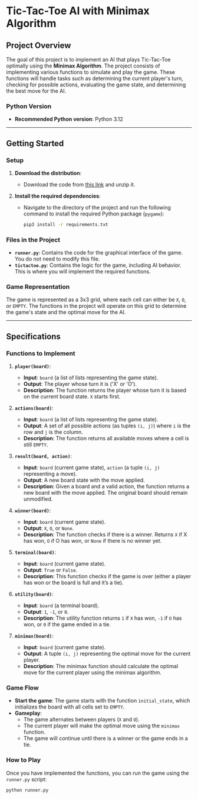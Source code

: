 # Tic-Tac-Toe AI with Minimax Algorithm

## Project Overview

The goal of this project is to implement an AI that plays Tic-Tac-Toe optimally using the **Minimax Algorithm**. The project consists of implementing various functions to simulate and play the game. These functions will handle tasks such as determining the current player's turn, checking for possible actions, evaluating the game state, and determining the best move for the AI.

### Python Version
- **Recommended Python version**: Python 3.12

---

## Getting Started

### Setup

1. **Download the distribution**:
   - Download the code from [this link](https://cdn.cs50.net/ai/2023/x/projects/0/tictactoe.zip) and unzip it.

2. **Install the required dependencies**:
   - Navigate to the directory of the project and run the following command to install the required Python package (`pygame`):
     ```bash
     pip3 install -r requirements.txt
     ```

### Files in the Project

- **`runner.py`**: Contains the code for the graphical interface of the game. You do not need to modify this file.
- **`tictactoe.py`**: Contains the logic for the game, including AI behavior. This is where you will implement the required functions.

### Game Representation

The game is represented as a 3x3 grid, where each cell can either be `X`, `O`, or `EMPTY`. The functions in the project will operate on this grid to determine the game's state and the optimal move for the AI.

---

## Specifications

### Functions to Implement

1. **`player(board)`**:
   - **Input**: `board` (a list of lists representing the game state).
   - **Output**: The player whose turn it is ('X' or 'O').
   - **Description**: The function returns the player whose turn it is based on the current board state. `X` starts first. 

2. **`actions(board)`**:
   - **Input**: `board` (a list of lists representing the game state).
   - **Output**: A set of all possible actions (as tuples `(i, j)`) where `i` is the row and `j` is the column.
   - **Description**: The function returns all available moves where a cell is still `EMPTY`.

3. **`result(board, action)`**:
   - **Input**: `board` (current game state), `action` (a tuple `(i, j)` representing a move).
   - **Output**: A new board state with the move applied.
   - **Description**: Given a board and a valid action, the function returns a new board with the move applied. The original board should remain unmodified.

4. **`winner(board)`**:
   - **Input**: `board` (current game state).
   - **Output**: `X`, `O`, or `None`.
   - **Description**: The function checks if there is a winner. Returns `X` if X has won, `O` if O has won, or `None` if there is no winner yet.

5. **`terminal(board)`**:
   - **Input**: `board` (current game state).
   - **Output**: `True` or `False`.
   - **Description**: This function checks if the game is over (either a player has won or the board is full and it’s a tie).

6. **`utility(board)`**:
   - **Input**: `board` (a terminal board).
   - **Output**: `1`, `-1`, or `0`.
   - **Description**: The utility function returns `1` if `X` has won, `-1` if `O` has won, or `0` if the game ended in a tie.

7. **`minimax(board)`**:
   - **Input**: `board` (current game state).
   - **Output**: A tuple `(i, j)` representing the optimal move for the current player.
   - **Description**: The minimax function should calculate the optimal move for the current player using the minimax algorithm.

### Game Flow

- **Start the game**: The game starts with the function `initial_state`, which initializes the board with all cells set to `EMPTY`.
- **Gameplay**: 
   - The game alternates between players (`X` and `O`).
   - The current player will make the optimal move using the `minimax` function.
   - The game will continue until there is a winner or the game ends in a tie.

### How to Play

Once you have implemented the functions, you can run the game using the `runner.py` script:

```bash
python runner.py
